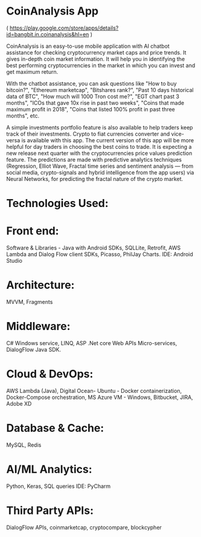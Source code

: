 # CoinAnalysis App
( https://play.google.com/store/apps/details?id=bangbit.in.coinanalysis&hl=en )

CoinAnalysis is an easy-to-use mobile application with AI chatbot assistance for checking cryptocurrency market caps and price trends. It gives in-depth coin market information. It will help you in identifying the best performing cryptocurrencies in the market in which you can invest and get maximum return.

With the chatbot assistance, you can ask questions like "How to buy bitcoin?", "Ethereum marketcap", "Bitshares rank?", "Past 10 days historical data of BTC", "How much will 1000 Tron cost me?", "EGT chart past 3 months", "ICOs that gave 10x rise in past two weeks", "Coins that made maximum profit in 2018", "Coins that listed 100% profit in past three months", etc.

A simple investments portfolio feature is also available to help traders keep track of their investments. Crypto to fiat currencies converter and vice-versa is available with this app. The current version of this app will be more helpful for day traders in choosing the best coins to trade. It is expecting a new release next quarter with the cryptocurrencies price values prediction feature. The predictions are made with predictive analytics techniques (Regression, Elliot Wave, Fractal time series and sentiment analysis — from social media, crypto-signals and hybrid intelligence from the app users) via Neural Networks, for predicting the fractal nature of the crypto market.

# Technologies Used:
# Front end:
Software & Libraries - Java with Android SDKs, SQLLite, Retrofit, AWS Lambda and Dialog Flow client SDKs, Picasso, PhilJay Charts. IDE: Android Studio
# Architecture: 
MVVM, Fragments
# Middleware: 
C# Windows service, LINQ, ASP .Net core Web APIs Micro-services, DialogFlow Java SDK.
# Cloud & DevOps: 
AWS Lambda (Java), Digital Ocean- Ubuntu - Docker containerization, Docker-Compose orchestration, MS Azure VM - Windows, Bitbucket, JIRA, Adobe XD
# Database & Cache: 
MySQL, Redis
# AI/ML Analytics: 
Python, Keras, SQL queries IDE: PyCharm
# Third Party APIs: 
DialogFlow APIs, coinmarketcap, cryptocompare, blockcypher

